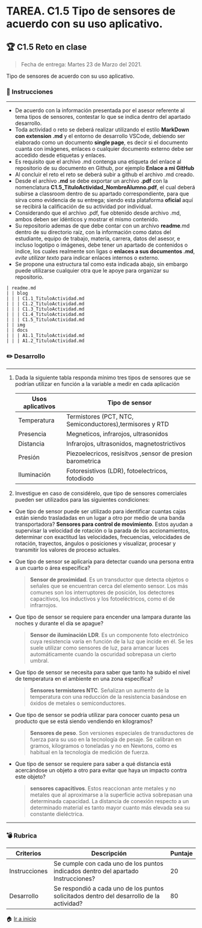 # TAREA. C1.5 Tipo de sensores de acuerdo con su uso aplicativo.

## 🏆 C1.5 Reto en clase

> Fecha de entrega: Martes 23 de Marzo del 2021.
> 
Tipo de sensores de acuerdo con su uso aplicativo.

### 📘 Instrucciones

___

- De acuerdo con la información presentada por el asesor referente al tema tipos de sensores, contestar lo que se indica dentro del apartado desarrollo.
- Toda actividad o reto se deberá realizar utilizando el estilo **MarkDown con extension .md** y el entorno de desarrollo VSCode, debiendo ser elaborado como un documento **single page**, es decir si el documento cuanta con imágenes, enlaces o cualquier documento externo debe ser accedido desde etiquetas y enlaces.
- Es requisito que el archivo .md contenga una etiqueta del enlace al repositorio de su documento en Github, por ejemplo **Enlace a mi GitHub**
- Al concluir el reto el reto se deberá subir a github el archivo .md creado.
- Desde el archivo **.md** se debe exportar un archivo **.pdf** con la nomenclatura **C1.5_TituloActividad_NombreAlumno.pdf**, el cual deberá subirse a classroom dentro de su apartado correspondiente, para que sirva como evidencia de su entrega; siendo esta plataforma **oficial** aquí se recibirá la calificación de su actividad por individual.
- Considerando que el archivo .pdf, fue obtenido desde archivo .md, ambos deben ser idénticos y mostrar el mismo contenido.
- Su repositorio ademas de que debe contar con un archivo **readme**.md dentro de su directorio raíz, con la información como datos del estudiante, equipo de trabajo, materia, carrera, datos del asesor, e incluso logotipo o imágenes, debe tener un apartado de contenidos o indice, los cuales realmente son ligas o **enlaces a sus documentos .md**, _evite utilizar texto_ para indicar enlaces internos o externo.
- Se propone una estructura tal como esta indicada abajo, sin embargo puede utilizarse cualquier otra que le apoye para organizar su repositorio.  

``` 
| readme.md
| | blog
| | | C1.1_TituloActividad.md
| | | C1.2_TituloActividad.md
| | | C1.3_TituloActividad.md
| | | C1.4_TituloActividad.md
| | | C1.5_TituloActividad.md
| | img
| | docs
| | | A1.1_TituloActividad.md
| | | A1.2_TituloActividad.md
```

### ✏️ Desarrollo
___

1. Dada la siguiente tabla responda mínimo tres tipos de sensores que se podrían utilizar en función a la variable a medir en cada aplicación

    Usos aplicativos | Tipo de sensor                                                       |
    -----------------|----------------------------------------------------------------------|
    Temperatura      | Termistores (PCT, NTC, Semiconductores),termisores y RTD             |
    Presencia        | Megneticos, infrarojos, ultrasonidos                                 |
    Distancia        | Infrarojos, ultrasonidos, magnetostrictivos                          |
    Presión          | Piezoelecricos, resisitvos ,sensor de presion barometrica            |
    Iluminación      | Fotoresistivos (LDR), fotoelectricos, fotodiodo                      |

2. Investigue en caso de considérelo, que tipo de sensores comerciales pueden ser utilizados para las siguientes condiciones:
   
  - Que tipo de sensor puede ser utilizado para identificar cuantas cajas están siendo trasladadas en un lugar a otro por medio de una banda transportadora?
    **Sensores para control de movimiento**.  Estos ayudan a supervisar la velocidad de rotación o la parada de los accionamientos, determinar con exactitud las velocidades, frecuencias, velocidades de rotación, trayectos, ángulos o posiciones y visualizar, procesar y transmitir los valores de proceso actuales.

  - Que tipo de sensor se aplicaría para detectar cuando una persona entra a un cuarto o área específica?
    > **Sensor de proximidad**.  Es un transductor que detecta objetos o señales que se encuentran cerca del elemento sensor. Los más comunes son los interruptores de posición, los detectores capacitivos, los inductivos y los fotoeléctricos, como el de infrarrojos.
    
  - Que tipo de sensor se requiere para encender una lampara durante las noches y durante el día se apague?
    > **Sensor de iluminación LDR**. Es un componente foto electrónico cuya resistencia varía en función de la luz que incide en él. Se les suele utilizar como sensores de luz, para arrancar luces automáticamente cuando la oscuridad sobrepasa un cierto umbral.
    
  - Que tipo de sensor se necesita para saber que tanto ha subido el nivel de temperatura en el ambiente en una zona específica?
    > **Sensores termistores NTC**. Señalizan un aumento de la temperatura con una reducción de la resistencia basándose en óxidos de metales o semiconductores. 

  - Que tipo de sensor se podría utilizar para conocer cuanto pesa un producto que se está siendo vendiendo en kilogramos?
    > **Sensores de peso**.  Son versiones especiales de transductores de fuerza para su uso en la tecnología de pesaje. Se calibran en gramos, kilogramos o toneladas y no en Newtons, como es habitual en la tecnología de medición de fuerza.

  - Que tipo de sensor se requiere para saber a qué distancia está acercándose un objeto a otro para evitar que haya un impacto contra este objeto?
    > **sensores capacitivos**. Estos reaccionan ante metales y no metales que al aproximarse a la superficie activa sobrepasan una determinada capacidad. La distancia de conexión respecto a un determinado material es tanto mayor cuanto más elevada sea su constante dieléctrica.




___

### :bomb: Rubrica

| Criterios     | Descripción                                                                                  | Puntaje |
| ------------- | -------------------------------------------------------------------------------------------- | ------- |
| Instrucciones | Se cumple con cada uno de los puntos indicados dentro del apartado Instrucciones?            | 20      |
| Desarrollo    | Se respondió a cada uno de los puntos solicitados dentro del desarrollo de la actividad?     | 80      |


:house: [Ir a inicio](https://github.com/LopezJesus/Sistemas-Programables)
